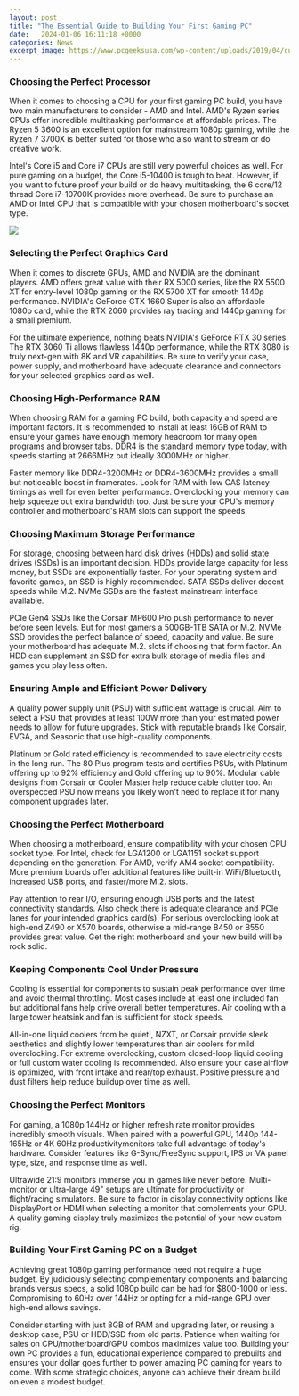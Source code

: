 ```yaml
---
layout: post
title: "The Essential Guide to Building Your First Gaming PC"
date:   2024-01-06 16:11:18 +0000
categories: News
excerpt_image: https://www.pcgeeksusa.com/wp-content/uploads/2019/04/custom-gaming-pc.jpeg
---
```

### Choosing the Perfect Processor

When it comes to choosing a CPU for your first gaming PC build, you have two main manufacturers to consider - AMD and Intel. AMD's Ryzen series CPUs offer incredible multitasking performance at affordable prices. The Ryzen 5 3600 is an excellent option for mainstream 1080p gaming, while the Ryzen 7 3700X is better suited for those who also want to stream or do creative work. 

Intel's Core i5 and Core i7 CPUs are still very powerful choices as well. For pure gaming on a budget, the Core i5-10400 is tough to beat. However, if you want to future proof your build or do heavy multitasking, the 6 core/12 thread Core i7-10700K provides more overhead. Be sure to purchase an AMD or Intel CPU that is compatible with your chosen motherboard's socket type.


![](https://www.pcgeeksusa.com/wp-content/uploads/2019/04/custom-gaming-pc.jpeg)
### Selecting the Perfect Graphics Card  

When it comes to discrete GPUs, AMD and NVIDIA are the dominant players. AMD offers great value with their RX 5000 series, like the RX 5500 XT for entry-level 1080p gaming or the RX 5700 XT for smooth 1440p performance. NVIDIA's GeForce GTX 1660 Super is also an affordable 1080p card, while the RTX 2060 provides ray tracing and 1440p gaming for a small premium.

For the ultimate experience, nothing beats NVIDIA's GeForce RTX 30 series. The RTX 3060 Ti allows flawless 1440p performance, while the RTX 3080 is truly next-gen with 8K and VR capabilities. Be sure to verify your case, power supply, and motherboard have adequate clearance and connectors for your selected graphics card as well.  


### Choosing High-Performance RAM

When choosing RAM for a gaming PC build, both capacity and speed are important factors. It is recommended to install at least 16GB of RAM to ensure your games have enough memory headroom for many open programs and browser tabs. DDR4 is the standard memory type today, with speeds starting at 2666MHz but ideally 3000MHz or higher. 

Faster memory like DDR4-3200MHz or DDR4-3600MHz provides a small but noticeable boost in framerates. Look for RAM with low CAS latency timings as well for even better performance. Overclocking your memory can help squeeze out extra bandwidth too. Just be sure your CPU's memory controller and motherboard's RAM slots can support the speeds.

### Choosing Maximum Storage Performance 

For storage, choosing between hard disk drives (HDDs) and solid state drives (SSDs) is an important decision. HDDs provide large capacity for less money, but SSDs are exponentially faster. For your operating system and favorite games, an SSD is highly recommended. SATA SSDs deliver decent speeds while M.2. NVMe SSDs are the fastest mainstream interface available.

PCIe Gen4 SSDs like the Corsair MP600 Pro push performance to never before seen levels. But for most gamers a 500GB-1TB SATA or M.2. NVMe SSD provides the perfect balance of speed, capacity and value. Be sure your motherboard has adequate M.2. slots if choosing that form factor. An HDD can supplement an SSD for extra bulk storage of media files and games you play less often.

### Ensuring Ample and Efficient Power Delivery

A quality power supply unit (PSU) with sufficient wattage is crucial. Aim to select a PSU that provides at least 100W more than your estimated power needs to allow for future upgrades. Stick with reputable brands like Corsair, EVGA, and Seasonic that use high-quality components.

Platinum or Gold rated efficiency is recommended to save electricity costs in the long run. The 80 Plus program tests and certifies PSUs, with Platinum offering up to 92% efficiency and Gold offering up to 90%. Modular cable designs from Corsair or Cooler Master help reduce cable clutter too. An overspecced PSU now means you likely won't need to replace it for many component upgrades later.

### Choosing the Perfect Motherboard

When choosing a motherboard, ensure compatibility with your chosen CPU socket type. For Intel, check for LGA1200 or LGA1151 socket support depending on the generation. For AMD, verify AM4 socket compatibility. More premium boards offer additional features like built-in WiFi/Bluetooth, increased USB ports, and faster/more M.2. slots.

Pay attention to rear I/O, ensuring enough USB ports and the latest connectivity standards. Also check there is adequate clearance and PCIe lanes for your intended graphics card(s). For serious overclocking look at high-end Z490 or X570 boards, otherwise a mid-range B450 or B550 provides great value. Get the right motherboard and your new build will be rock solid.

### Keeping Components Cool Under Pressure 

Cooling is essential for components to sustain peak performance over time and avoid thermal throttling. Most cases include at least one included fan but additional fans help drive overall better temperatures. Air cooling with a large tower heatsink and fan is sufficient for stock speeds. 

All-in-one liquid coolers from be quiet!, NZXT, or Corsair provide sleek aesthetics and slightly lower temperatures than air coolers for mild overclocking. For extreme overclocking, custom closed-loop liquid cooling or full custom water cooling is recommended. Also ensure your case airflow is optimized, with front intake and rear/top exhaust. Positive pressure and dust filters help reduce buildup over time as well.

### Choosing the Perfect Monitors 

For gaming, a 1080p 144Hz or higher refresh rate monitor provides incredibly smooth visuals. When paired with a powerful GPU, 1440p 144-165Hz or 4K 60Hz productivitymonitors take full advantage of today's hardware. Consider features like G-Sync/FreeSync support, IPS or VA panel type, size, and response time as well.  

Ultrawide 21:9 monitors immerse you in games like never before. Multi-monitor or ultra-large 49" setups are ultimate for productivity or flight/racing simulators. Be sure to factor in display connectivity options like DisplayPort or HDMI when selecting a monitor that complements your GPU. A quality gaming display truly maximizes the potential of your new custom rig.

### Building Your First Gaming PC on a Budget

Achieving great 1080p gaming performance need not require a huge budget. By judiciously selecting complementary components and balancing brands versus specs, a solid 1080p build can be had for $800-1000 or less. Compromising to 60Hz over 144Hz or opting for a mid-range GPU over high-end allows savings. 

Consider starting with just 8GB of RAM and upgrading later, or reusing a desktop case, PSU or HDD/SSD from old parts. Patience when waiting for sales on CPU/motherboard/GPU combos maximizes value too. Building your own PC provides a fun, educational experience compared to prebuilts and ensures your dollar goes further to power amazing PC gaming for years to come. With some strategic choices, anyone can achieve their dream build on even a modest budget.